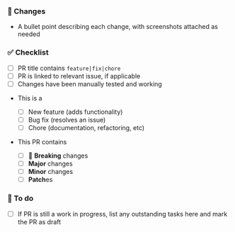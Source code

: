 ### 🌻 Changes

- A bullet point describing each change, with screenshots attached as needed

### ✅ Checklist

- [ ] PR title contains `feature|fix|chore`
- [ ] PR is linked to relevant issue, if applicable
- [ ] Changes have been manually tested and working

- This is a

  - [ ] New feature (adds functionality)
  - [ ] Bug fix (resolves an issue)
  - [ ] Chore (documentation, refactoring, etc)

- This PR contains

  - [ ] 🚨 **Breaking** changes
  - [ ] **Major** changes
  - [ ] **Minor** changes
  - [ ] **Patch**es

### 🔧 To do

- [ ] If PR is still a work in progress, list any outstanding tasks here and mark the PR as draft
